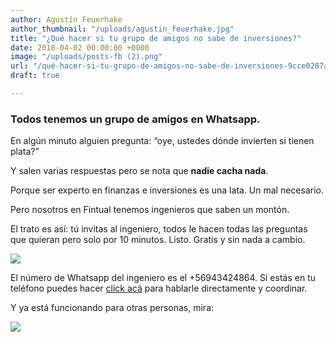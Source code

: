 ```yaml
---
author: Agustín Feuerhake
author_thumbnail: "/uploads/agustin_feuerhake.jpg"
title: "¿Qué hacer si tu grupo de amigos no sabe de inversiones?"
date: 2018-04-02 00:00:00 +0000
image: "/uploads/posts-fb (2).png"
url: "/qué-hacer-si-tu-grupo-de-amigos-no-sabe-de-inversiones-9cce0287a7e9/"
draft: true

---
```

### Todos tenemos un grupo de amigos en Whatsapp.

En algún minuto alguien pregunta: “oye, ustedes dónde invierten si tienen plata?”

Y salen varias respuestas pero se nota que **nadie cacha nada**.

Porque ser experto en finanzas e inversiones es una lata. Un mal necesario.

Pero nosotros en Fintual tenemos ingenieros que saben un montón.

El trato es así: tú invitas al ingeniero, todos le hacen todas las preguntas que quieran pero solo por 10 minutos. Listo. Gratis y sin nada a cambio.

![](/uploads/qué-hacer-si-1198.png)

El número de Whatsapp del ingeniero es el +56943424864. Si estás en tu teléfono puedes hacer [click acá](https://api.whatsapp.com/send?text=Hola%20ingeniero%20,te%20quiero%20invitar%20a%20mi%20grupo%20de%20amigos&phone=56943424864) para hablarle directamente y coordinar.

Y ya está funcionando para otras personas, mira:

![](/uploads/qué-hacer-si-3722.png)
